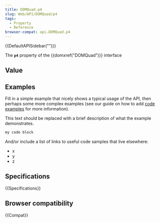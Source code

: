 ```yaml
---
title: DOMQuad.p4
slug: Web/API/DOMQuad/p4
tags:
  - Property
  - Reference
browser-compat: api.DOMQuad.p4
---
```

{{DefaultAPISidebar("")}}

The **`p4`** property of the {{domxref("DOMQuad")}} interface 

## Value



## Examples

Fill in a simple example that nicely shows a typical usage of the API, then perhaps some more complex examples (see our guide on how to add [code examples](/en-US/docs/MDN/Contribute/Structures/Code_examples) for more information).

This text should be replaced with a brief description of what the example demonstrates.

```js
my code block
```

And/or include a list of links to useful code samples that live elsewhere:

*   x
*   y
*   z

## Specifications

{{Specifications}}

## Browser compatibility

{{Compat}}


